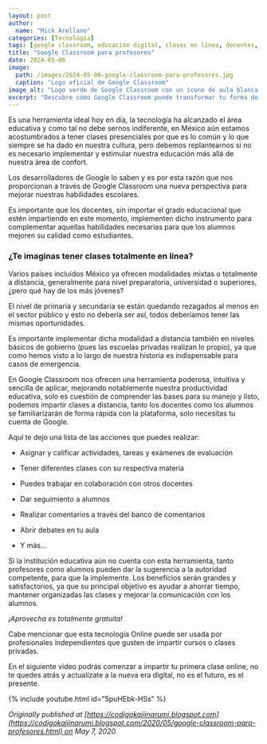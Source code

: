 ```yaml
---
layout: post
author:
  name: "Mick Arellano"
categories: [Tecnología]
tags: [google classroom, educación digital, clases en línea, docentes, herramientas educativas]
title: "Google Classroom para profesores"
date: 2024-05-06
image:
  path: /images/2024-05-06-google-classroom-para-profesores.jpg
  caption: "Logo oficial de Google Classroom"
image_alt: "Logo verde de Google Classroom con un ícono de aula blanca en el centro"
excerpt: "Descubre cómo Google Classroom puede transformar tu forma de enseñar. Ideal para docentes de todos los niveles, permite organizar clases, evaluar alumnos y colaborar en línea con facilidad."
---
```



Es una herramienta ideal hoy en día, la tecnología ha alcanzado el área educativa y como tal no debe sernos indiferente, en México aún estamos acostumbrados a tener clases presenciales por que es lo común y lo que siempre se ha dado en nuestra cultura, pero debemos replantearnos si no es necesario implementar y estimular nuestra educación más allá de nuestra área de confort.


Los desarrolladores de Google lo saben y es por esta razón que nos proporcionan a través de Google Classroom una nueva perspectiva para mejorar nuestras habilidades escolares.

Es importante que los docentes, sin importar el grado educacional que estén impartiendo en este momento, implementen dicho instrumento para complementar aquellas habilidades necesarias para que los alumnos mejoren su calidad como estudiantes.

### ¿Te imaginas tener clases totalmente en línea?

Varios países incluidos México ya ofrecen modalidades mixtas o totalmente a distancia, generalmente para nivel preparatoria, universidad o superiores, ¿pero qué hay de los más jóvenes?

El nivel de primaria y secundaria se están quedando rezagados al menos en el sector público y esto no debería ser así, todos deberíamos tener las mismas oportunidades.

Es importante implementar dicha modalidad a distancia también en niveles básicos de gobierno (pues las escuelas privadas realizan lo propio), ya que como hemos visto a lo largo de nuestra historia es indispensable para casos de emergencia.

En Google Classroom nos ofrecen una herramienta poderosa, intuitiva y sencilla de aplicar, mejorando notablemente nuestra productividad educativa, solo es cuestión de comprender las bases para su manejo y listo, podemos impartir clases a distancia, tanto los docentes como los alumnos se familiarizarán de forma rápida con la plataforma, solo necesitas tu cuenta de Google.

Aquí te dejo una lista de las acciones que puedes realizar:

- Asignar y calificar actividades, tareas y exámenes de evaluación
    
- Tener diferentes clases con su respectiva materia
    
- Puedes trabajar en colaboración con otros docentes
    
- Dar seguimiento a alumnos
    
- Realizar comentarios a través del banco de comentarios
    
- Abrir debates en tu aula
    
- Y más…
    

Si la institución educativa aún no cuenta con esta herramienta, tanto profesores como alumnos pueden dar la sugerencia a la autoridad competente, para que la implemente. Los beneficios serán grandes y satisfactorios, ya que su principal objetivo es ayudar a ahorrar tiempo, mantener organizadas las clases y mejorar la comunicación con los alumnos.

_¡Aprovecha es totalmente gratuita!_

Cabe mencionar que esta tecnología Online puede ser usada por profesionales independientes que gusten de impartir cursos o clases privadas.

En el siguiente vídeo podrás comenzar a impartir tu primera clase online, no te quedes atrás y actualízate a la nueva era digital, no es el futuro, es el presente.

{% include youtube.html id="5puHEbk-HSs" %}

_Originally published at [https://codigokajiinarumi.blogspot.com](https://codigokajiinarumi.blogspot.com/2020/05/google-classroom-para-profesores.html) on May 7, 2020._